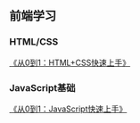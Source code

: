 前端学习
------



### HTML/CSS

[《从0到1：HTML+CSS快速上手》](notes/从0到1：HTML+CSS快速上手.md)



### JavaScript基础

[《从0到1：JavaScript快速上手》](notes/从0到1：JavaScript快速上手.md)

